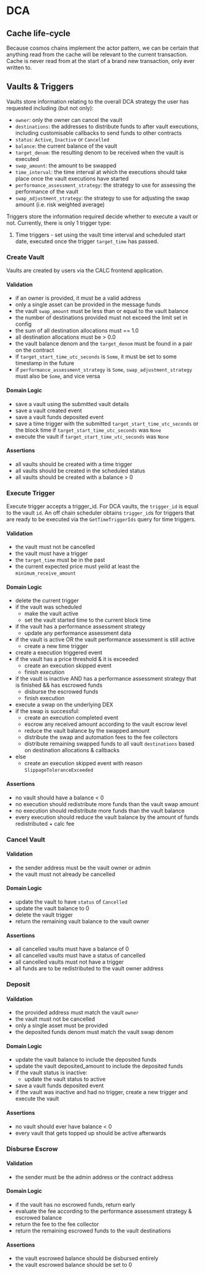 # DCA



## Cache life-cycle

Because cosmos chains implement the actor pattern, we can be certain that anything read from the cache will be relevant to the current transaction. Cache is never read from at the start of a brand new transaction, only ever written to.

## Vaults & Triggers

Vaults store information relating to the overall DCA strategy the user has requested including (but not only):

- `owner`: only the owner can cancel the vault
- `destinations`: the addresses to distribute funds to after vault executions, including customisable callbacks to send funds to other contracts
- `status`: `Active`, `Inactive` or `Cancelled`
- `balance`: the current balance of the vault
- `target_denom`: the resulting denom to be received when the vault is executed
- `swap_amount`: the amount to be swapped
- `time_interval`: the time interval at which the executions should take place once the vault executions have started
- `performance_assessment_strategy`: the strategy to use for assessing the performance of the vault
- `swap_adjustment_strategy`: the strategy to use for adjusting the swap amount (i.e. risk weighted average)

Triggers store the information required decide whether to execute a vault or not. Currently, there is only 1 trigger type:

1. Time triggers - set using the vault time interval and scheduled start date, executed once the trigger `target_time` has passed.

### Create Vault

Vaults are created by users via the CALC frontend application.

#### Validation

- if an owner is provided, it must be a valid address
- only a single asset can be provided in the message funds
- the vault `swap_amount` must be less than or equal to the vault balance
- the number of destinations provided must not exceed the limit set in config
- the sum of all destination allocations must == 1.0
- all destination allocations must be > 0.0
- the vault balance denom and the `target_denom` must be found in a pair on the contract
- if `target_start_time_utc_seconds` is `Some`, it must be set to some timestamp in the future
- if `performance_assessment_strategy` is `Some`, `swap_adjustment_strategy` must also be `Some`, and vice versa

#### Domain Logic

- save a vault using the submitted vault details
- save a vault created event
- save a vault funds deposited event
- save a time trigger with the submitted `target_start_time_utc_seconds` or the block time if `target_start_time_utc_seconds` was `None`
- execute the vault if `target_start_time_utc_seconds` was `None`

#### Assertions

- all vaults should be created with a time trigger
- all vaults should be created in the scheduled status
- all vaults should be created with a balance > 0

### Execute Trigger

Execute trigger accepts a trigger_id. For DCA vaults, the `trigger_id` is equal to the vault `id`. An off chain scheduler obtains `trigger_id`s for triggers that are ready to be executed via the `GetTimeTriggerIds` query for time triggers.

#### Validation

- the vault must not be cancelled
- the vault must have a trigger
- the `target_time` must be in the past
- the current expected price must yeild at least the `minimum_receive_amount`

#### Domain Logic

- delete the current trigger
- if the vault was scheduled
  - make the vault active
  - set the vault started time to the current block time
- if the vault has a performance assessment strategy
  - update any performance assessment data
- if the vault is active OR the vault performance assessment is still active
  - create a new time trigger
- create a execution triggered event
- if the vault has a price threshold & it is exceeded
  - create an execution skipped event
  - finish execution
- if the vault is inactive AND has a performance assessment strategy that is finished && has escrowed funds
  - disburse the escrowed funds
  - finish execution
- execute a swap on the underlying DEX
- if the swap is successful:
  - create an execution completed event
  - escrow any received amount according to the vault escrow level
  - reduce the vault balance by the swapped amount
  - distribute the swap and automation fees to the fee collectors
  - distribute remaining swapped funds to all vault `destinations` based on destination allocations & callbacks
- else
  - create an execution skipped event with reason `SlippageToleranceExceeded`

#### Assertions

- no vault should have a balance < 0
- no execution should redistribute more funds than the vault swap amount
- no execution should redistribute more funds than the vault balance
- every execution should reduce the vault balance by the amount of funds redistributed + calc fee

### Cancel Vault

#### Validation

- the sender address must be the vault owner or admin
- the vault must not already be cancelled

#### Domain Logic

- update the vault to have `status` of `Cancelled`
- update the vault balance to 0
- delete the vault trigger
- return the remaining vault balance to the vault owner

#### Assertions

- all cancelled vaults must have a balance of 0
- all cancelled vaults must have a status of cancelled
- all cancelled vaults must not have a trigger
- all funds are to be redistributed to the vault owner address

### Deposit

#### Vaildation

- the provided address must match the vault `owner`
- the vault must not be cancelled
- only a single asset must be provided
- the deposited funds denom must match the vault swap denom

#### Domain Logic

- update the vault balance to include the deposited funds
- update the vault deposited_amount to include the deposited funds
- if the vault status is inactive:
  - update the vault status to active
- save a vault funds deposited event
- if the vault was inactive and had no trigger, create a new trigger and execute the vault

#### Assertions

- no vault should ever have balance < 0
- every vault that gets topped up should be active afterwards

### Disburse Escrow

#### Validation

- the sender must be the admin address or the contract address

#### Domain Logic

- if the vault has no escrowed funds, return early
- evaluate the fee according to the performance assessment strategy & escrowed balance
- return the fee to the fee collector
- return the remaining escrowed funds to the vault destinations

#### Assertions

- the vault escrowed balance should be disbursed entirely
- the vault escrowed balance should be set to 0
